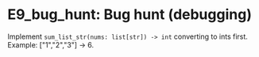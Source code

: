 # E9_bug_hunt: Bug hunt (debugging)

Implement `sum_list_str(nums: list[str]) -> int` converting to ints first. Example: ["1","2","3"] -> 6.
